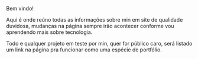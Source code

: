 Bem vindo!

Aqui é onde reúno todas as informações sobre min em site de qualidade duvidosa, mudanças na página sempre irão acontecer conforme vou aprendendo mais sobre tecnologia.

Todo e qualquer projeto em teste por min, quer for público caro, será listado um link na página pra funcionar como uma espécie de portfólio.